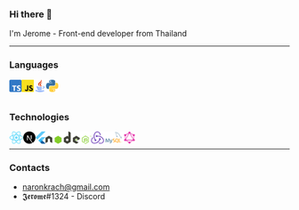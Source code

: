 

### Hi there 👋

I'm Jerome - Front-end developer from Thailand

---

### Languages

<!-- * TypeScript, JavaScript, Java, Python
* React, Next, Flutter
* NodeJS, Redux
* MySQL, GraphQL -->

<img align="left" alt="ts" height="22px" src="https://github.com/Lostjerome/Lostjerome/blob/main/images/TypeScript.png" />
<img align="left" alt="js" height="22px" src="https://github.com/Lostjerome/Lostjerome/blob/main/images/JavaScript.png" />
<img align="left" alt="java" height="22px" src="https://github.com/Lostjerome/Lostjerome/blob/main/images/Java.png" />
<img align="left" alt="py" height="22px" src="https://github.com/Lostjerome/Lostjerome/blob/main/images/Python.png" />

<br/>
<br/>

### Technologies



<img align="left" alt="react" height="22px" src="https://github.com/Lostjerome/Lostjerome/blob/main/images/React.png" />
<img align="left" alt="next" height="22px" src="https://github.com/Lostjerome/Lostjerome/blob/main/images/Next.png" />
<img align="left" alt="flutter" height="22px" src="https://github.com/Lostjerome/Lostjerome/blob/main/images/Flutter.png" />
<img align="left" alt="node" height="22px" src="https://github.com/Lostjerome/Lostjerome/blob/main/images/NodeJs.png" />
<img align="left" alt="redux" height="22px" src="https://github.com/Lostjerome/Lostjerome/blob/main/images/Redux.svg" />
<img align="left" alt="mysql" height="22px" src="https://github.com/Lostjerome/Lostjerome/blob/main/images/MySQL.png" />
<img align="left" alt="graphql" height="22px" src="https://github.com/Lostjerome/Lostjerome/blob/main/images/GraphQL.png" />

<br/>

---

### Contacts

* naronkrach@gmail.com
* 𝕵𝖊𝖗𝖔𝖒𝖊#1324 - Discord


